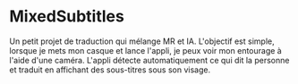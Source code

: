 # MixedSubtitles
Un petit projet de traduction qui mélange MR et IA. L'objectif est simple, lorsque je mets mon casque et lance l'appli, je peux voir mon entourage à l'aide d'une caméra. L'appli détecte automatiquement ce qui dit la personne et traduit en affichant des sous-titres sous son visage.
